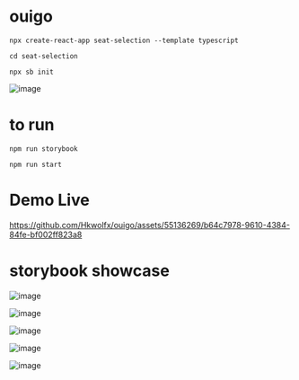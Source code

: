 # ouigo


`npx create-react-app seat-selection --template typescript`

`cd seat-selection`

`npx sb init`

![image](https://github.com/Hkwolfx/ouigo/assets/55136269/e0acd747-147f-4931-aa3d-f8e522a61e2e)

# to run 

`npm run storybook`

`npm run start`

# Demo Live



https://github.com/Hkwolfx/ouigo/assets/55136269/b64c7978-9610-4384-84fe-bf002ff823a8




# storybook showcase

![image](https://github.com/Hkwolfx/ouigo/assets/55136269/b59cfce2-87fd-4ee4-8cb5-31240c8f10b2)



![image](https://github.com/Hkwolfx/ouigo/assets/55136269/dd89cc00-3d68-4580-9373-53717e650365)



![image](https://github.com/Hkwolfx/ouigo/assets/55136269/862130cd-ff64-49f2-aa6d-0ecea2822d8e)


![image](https://github.com/Hkwolfx/ouigo/assets/55136269/dbf1721f-97f6-4641-b113-9e8220822b63)


![image](https://github.com/Hkwolfx/ouigo/assets/55136269/e7ec9665-ded2-4e2c-95b6-5bcefb863e20)

